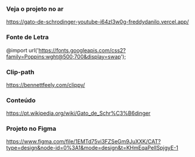 ### Veja o projeto no ar 

https://gato-de-schrodinger-youtube-i64zl3w0g-freddydanilo.vercel.app/

### Fonte de Letra

@import url('https://fonts.googleapis.com/css2?family=Poppins:wght@500;700&display=swap');

### Clip-path

https://bennettfeely.com/clippy/

### Conteúdo

https://pt.wikipedia.org/wiki/Gato_de_Schr%C3%B6dinger

### Projeto no Figma

https://www.figma.com/file/1EMTd75vi3FZSeGm9JuXXK/CAT?type=design&node-id=0%3A1&mode=design&t=KHmEqaPelISpjgyE-1


